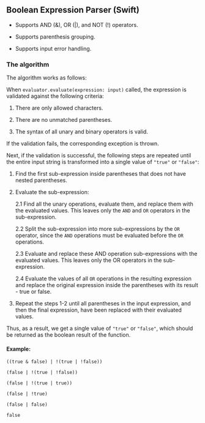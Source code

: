 
## Boolean Expression Parser (Swift)

* Supports AND (&), OR (|), and NOT (!) operators.

* Supports parenthesis grouping.

* Supports input error handling.


### The algorithm

The algorithm works as follows:

When `evaluator.evaluate(expression: input)` called, the expression is validated against the following criteria:

1. There are only allowed characters.

2. There are no unmatched parentheses.

3. The syntax of all unary and binary operators is valid.

  

If the validation fails, the corresponding exception is thrown.

  

Next, if the validation is successful, the following steps are repeated until the entire input string is transformed into a single value of `"true"` or `"false"`:

  

1. Find the first sub-expression inside parentheses that does not have nested parentheses.

2. Evaluate the sub-expression:

    2.1 Find all the unary operations, evaluate them, and replace them with the evaluated values. This leaves only the `AND` and `OR` operators in the sub-expression.

    2.2 Split the sub-expression into more sub-expressions by the `OR` operator, since the `AND` operations must be evaluated before the `OR` operations.

    2.3 Evaluate and replace these AND operation sub-expressions with the evaluated values. This leaves only the OR operators in the sub-expression.

    2.4 Evaluate the values of all `OR` operations in the resulting expression and replace the original expression inside the parentheses with its result - true or false.

3. Repeat the steps 1-2 until all parentheses in the input expression, and then the final expression, have been replaced with their evaluated values.

Thus, as a result, we get a single value of `"true"` or `"false"`, which should be returned as the boolean result of the function.

#### Example:

`((true & false) | !(true | !false))`

`(false | !(true | !false))`

`(false | !(true | true))`

`(false | !true)`

`(false | false)`

`false`

